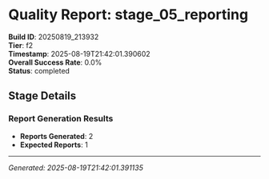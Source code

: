 # Quality Report: stage_05_reporting

**Build ID**: 20250819_213932  
**Tier**: f2  
**Timestamp**: 2025-08-19T21:42:01.390602  
**Overall Success Rate**: 0.0%  
**Status**: completed

## Stage Details

### Report Generation Results

- **Reports Generated**: 2
- **Expected Reports**: 1

---
*Generated: 2025-08-19T21:42:01.391135*

